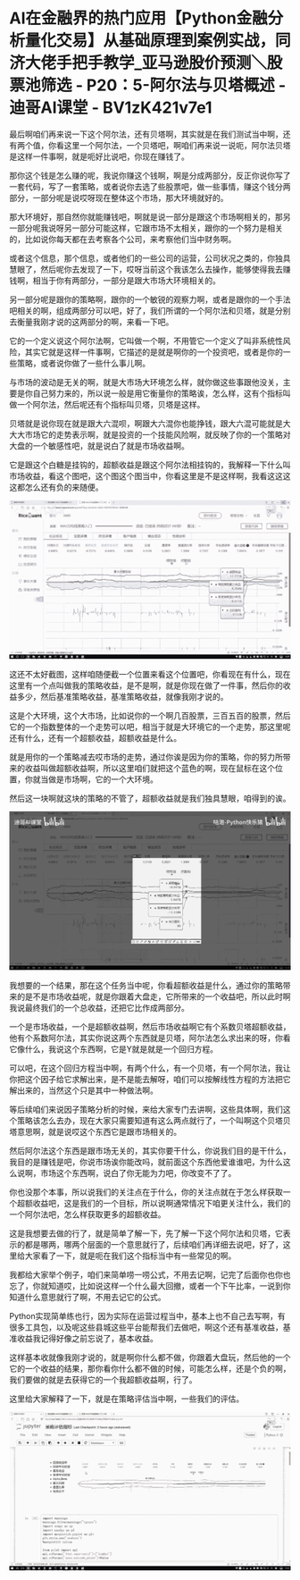 # AI在金融界的热门应用【Python金融分析量化交易】从基础原理到案例实战，同济大佬手把手教学_亚马逊股价预测＼股票池筛选 - P20：5-阿尔法与贝塔概述 - 迪哥AI课堂 - BV1zK421v7e1

最后啊咱们再来说一下这个阿尔法，还有贝塔啊，其实就是在我们测试当中啊，还有两个值，你看这里一个阿尔法，一个贝塔吧，啊咱们再来说一说呃，阿尔法贝塔是这样一件事啊，就是呃好比说吧，你现在赚钱了。

那你这个钱是怎么赚的呢，我说你赚这个钱啊，啊是分成两部分，反正你说你写了一套代码，写了一套策略，或者说你去选了些股票吧，做一些事情，赚这个钱分两部分，一部分呢是说哎呀现在整体这个市场，那大环境就好的。

那大环境好，那自然你就能赚钱吧，啊就是说一部分是跟这个市场啊相关的，那另一部分呢我说呀另一部分可能这样，它跟市场不太相关，跟你的一个努力是相关的，比如说你每天都在去考察各个公司，来考察他们当中财务啊。

或者这个信息，那个信息，或者他们的一些公司的运营，公司状况之类的，你独具慧眼了，然后呢你去发现了一下，哎呀当前这个我该怎么去操作，能够使得我去赚钱啊，相当于你有两部分，一部分是跟大市场大环境相关的。

另一部分呢是跟你的策略啊，跟你的一个敏锐的观察力啊，或者是跟你的一个手法吧相关的啊，组成两部分可以吧，好了，我们所谓的一个阿尔法和贝塔，就是分别去衡量我刚才说的这两部分的啊，来看一下吧。

它的一个定义说这个阿尔法啊，它叫做一个啊，不用管它一个定义了叫非系统性风险，其实它就是这样一件事啊，它描述的是就是啊你的一个投资吧，或者是你的一些策略，或者说你做了一些什么事儿啊。

与市场的波动是无关的啊，就是大市场大环境怎么样，就你做这些事跟他没关，主要是你自己努力来的，所以说一般是用它衡量你的策略诶，怎么样，这有个指标叫做一个阿尔法，然后呢还有个指标叫贝塔，贝塔是这样。

贝塔就是说你现在就是跟大六混呗，啊跟大六混你也能挣钱，跟大六混可能就是大大大市场它的走势表示啊，就是投资的一个技能风险啊，就反映了你的一个策略对大盘的一个敏感性吧，就是说白了就是市场收益啊。

它是跟这个白糖是挂钩的，超额收益是跟这个阿尔法相挂钩的，我解释一下什么叫市场收益，看这个图吧，这个图这个图当中，你看这里是不是这样啊，我看这这这这都怎么还有负的来随便。



![](img/5f379035103c3e88df39ada47425377e_1.png)

这还不太好截图，这样咱随便截一个位置来看这个位置吧，你看现在有什么，现在这里有一个点叫做我的策略收益，是不是啊，就是你现在做了一件事，然后你的收益多少，然后基准策略收益，基准策略收益，就像我刚才说的。

这是个大环境，这个大市场，比如说你的一个啊几百股票，三百五百的股票，然后它的一个指数整体的一个走势可以吧，相当于就是大环境它的一个走势，那这里呢还有什么，还有一个超额收益，超额收益是什么。

就是用你的一个策略减去哎市场的走势，通过你诶是因为你的策略，你的努力所带来的收益叫做超额收益啊，所以这里咱们就把这个蓝色的啊，现在鼠标在这个位置，你就当做是市场啊，它的一个大环境。

然后这一块啊就这块的策略的不管了，超额收益就是我们独具慧眼，咱得到的诶。

![](img/5f379035103c3e88df39ada47425377e_3.png)

我想要的一个结果，那在这个任务当中呢，你看超额收益是什么，通过你的策略带来的是不是市场收益呢，就是你跟着大盘走，它所带来的一个收益吧，所以此时啊我说最终我们的一个总收益，还把它比作成两部分。

一个是市场收益，一个是超额收益啊，然后市场收益啊它有个系数贝塔超额收益，他有个系数阿尔法，其实你说这两个东西就是贝塔，阿尔法怎么求出来的呀，你看它像什么，我说这个东西啊，它是Y就是就是一个回归方程。

可以吧，在这个回归方程当中啊，有两个什么，有一个贝塔，有一个阿尔法，我让你把这个因子给它求解出来，是不是能去解呀，咱们可以按解线性方程的方法把它解出来的，当然这个只是其中一种做法啊。

等后续咱们来说因子策略分析的时候，来给大家专门去讲啊，这些具体啊，我们这个策略该怎么去办，现在大家只需要知道有这么两点就行了，一个叫啊这个贝塔贝塔意思啊，就是说哎这个东西它是跟市场相关的。

然后阿尔法这个东西是跟市场无关的，其实你要干什么，你说我们目的是干什么，我目的是赚钱是吧，你说市场诶你能改吗，就前面这个东西他爱谁谁吧，为什么这么说啊，市场这个东西啊，说白了你无能为力吧，你改变不了了。

你也没那个本事，所以说我们的关注点在于什么，你的关注点就在于怎么样获取一个超额收益吧，这是我们的一个目标，所以说啊通常情况下咱更关注什么，我们的一个阿尔法吧，怎么样获取更多的超额收益。

这是我想要去做的行了，就是简单了解一下，先了解一下这个阿尔法和贝塔，它表示的都是哪两，哪两个层面的一个意思就行了，后续咱们再详细去说吧，好了，这里给大家看了一下，就是呃在我们这个指标当中有一些常见的啊。

我都给大家举个例子，咱们来简单唠一唠公式，不用去记啊，记完了后面你也你也忘了，你就知道哎，比如说这样一个什么最大回撤，或者一个下午比率，一说到你知道什么意思就行了啊，不用去记它的公式。

Python实现简单练也行，因为实际在运营过程当中，基本上也不自己去写啊，有很多工具包，以及呢这些县城这些平台能帮我们去做吧，啊这个还有基准收益，基准收益我记得好像之前忘说了，基本收益。

这样基本收就像我刚才说的，就是啊你什么都不做，你跟着大盘玩，然后他的一个它的一个收益的结果，那你看你什么都不做的时候，可能怎么样，还是个负的啊，我们要做的就是去获得它的一个我超额收益啊，行了。

这里给大家解释了一下，就是在策略评估当中啊，一些我们的评估。

![](img/5f379035103c3e88df39ada47425377e_5.png)